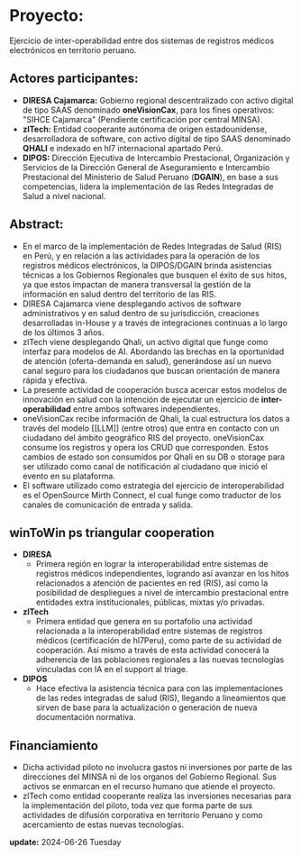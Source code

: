 # Proyecto: 
Ejercicio de inter-operabilidad entre dos sistemas de registros médicos electrónicos en territorio peruano.

## Actores participantes:
* **DIRESA Cajamarca:** Gobierno regional descentralizado con activo digital de tipo SAAS denominado **oneVisionCax**, para los fines operativos: "SIHCE Cajamarca" (Pendiente certificación por central MINSA).
* **zlTech:** Entidad cooperante autónoma de origen estadounidense, desarrolladora de software, con activo digital de tipo SAAS denominado **QHALI** e indexado en hl7 internacional apartado Perú.
* **DIPOS:** Dirección Ejecutiva de Intercambio Prestacional, Organización y Servicios de la Dirección General de Aseguramiento e Intercambio Prestacional del Ministerio de Salud Peruano (**DGAIN**), en base a sus competencias, lidera la implementación de las Redes Integradas de Salud a nivel nacional.

## Abstract:
- En el marco de la implementación de Redes Integradas de Salud (RIS) en Perú, y en relación a las actividades para la operación de los registros médicos electrónicos, la DIPOS/DGAIN brinda asistencias técnicas a los Gobiernos Regionales que busquen el éxito de sus hitos, ya que estos impactan de manera transversal la gestión de la información en salud dentro del territorio de las RIS.
- DIRESA Cajamarca viene desplegando activos de software administrativos y en salud dentro de su jurisdicción, creaciones desarrolladas in-House y a través de integraciones continuas a lo largo de los últimos 3 años.
- zlTech viene desplegando Qhali, un activo digital que funge como interfaz para modelos de AI. Abordando las brechas en la oportunidad de atención (oferta-demanda en salud), generándose así un nuevo canal seguro para los ciudadanos que buscan orientación de manera rápida y efectiva.
- La presente actividad de cooperación busca acercar estos modelos de innovación en salud con la intención de ejecutar un ejercicio de **inter-operabilidad** entre ambos softwares independientes.
- oneVisionCax recibe información de Qhali, la cual estructura los datos a través del modelo [[LLM]] (entre otros) que entra en contacto con un ciudadano del ámbito geográfico RIS del proyecto. oneVisionCax consume los registros y opera los CRUD que corresponden. Estos cambios de estado son consumidos por Qhali en su DB o storage para ser utilizado como canal de notificación al ciudadano que inició el evento en su plataforma.
- El software utilizado como estrategia del ejercicio de interoperabilidad es el OpenSource Mirth Connect, el cual funge como traductor de los canales de comunicación de entrada y salida.

## winToWin ps triangular cooperation
* **DIRESA**
  - Primera región en lograr la interoperabilidad entre sistemas de registros médicos independientes, logrando así avanzar en los hitos relacionados a atención de pacientes en red (RIS), así como la posibilidad de despliegues a nivel de intercambio prestacional entre entidades extra institucionales, públicas, mixtas y/o privadas.
* **zlTech**
  - Primera entidad que genera en su portafolio una actividad relacionada a la interoperabilidad entre sistemas de registros médicos (certificación de hl7Peru), como parte de su actividad de cooperación. Así mismo a través de esta actividad conocerá la adherencia de las poblaciones regionales a las nuevas tecnologías vinculadas con IA en el support al triage.
* **DIPOS**
  - Hace efectiva la asistencia técnica para con las implementaciones de las redes integradas de salud (RIS), llegando a lineamientos que sirven de base para la actualización o generación de nueva documentación normativa.

## Financiamiento
* Dicha actividad piloto no involucra gastos ni inversiones por parte de las direcciones del MINSA ni de los organos del Gobierno Regional. Sus activos se enmarcan en el recurso humano que atiende el proyecto.
* zlTech como entidad cooperante realiza las inversiones necesarias para la implementación del piloto, toda vez que forma parte de sus actividades de difusión corporativa en territorio Peruano y como acercamiento de estas nuevas tecnologías.

**update:** 2024-06-26 Tuesday
